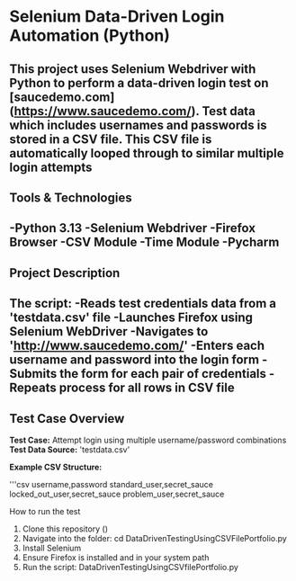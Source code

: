 # Selenium Data-Driven Login Automation (Python)

This project uses Selenium Webdriver with Python to perform a
**data-driven login test** on
[saucedemo.com] (https://www.saucedemo.com/).
Test data which includes usernames and passwords is stored in a CSV file. This CSV file is automatically looped
through to similar multiple login attempts
---

## Tools & Technologies
-Python 3.13
-Selenium Webdriver
-Firefox Browser
-CSV Module
-Time Module
-Pycharm
---

## Project Description
The script:
-Reads test credentials data from a 'testdata.csv' file
-Launches Firefox using Selenium WebDriver
-Navigates to 'http://www.saucedemo.com/'
-Enters each username and password into the login form
-Submits the form for each pair of credentials
-Repeats process for all rows in CSV file
---

## Test Case Overview
**Test Case:** Attempt login using multiple username/password combinations
**Test Data Source:** 'testdata.csv'

**Example CSV Structure:**

'''csv
username,password
standard_user,secret_sauce
locked_out_user,secret_sauce
problem_user,secret_sauce

How to run the test
1. Clone this repository ()
2. Navigate into the folder: cd DataDrivenTestingUsingCSVFilePortfolio.py
3. Install Selenium
4. Ensure Firefox is installed and in your system path
5. Run the script: DataDrivenTestingUsingCSVfilePortfolio.py

